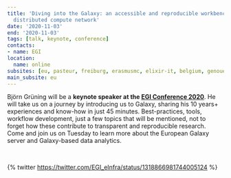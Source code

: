 ```yaml
---
title: 'Diving into the Galaxy: an accessible and reproducible workbench with an European-wide
  distributed compute network'
date: '2020-11-03'
end: '2020-11-03'
tags: [talk, keynote, conference]
contacts:
- name: EGI
location:
  name: online
subsites: [eu, pasteur, freiburg, erasmusmc, elixir-it, belgium, genouest]
main_subsite: eu
---
```



Björn Grüning will be a **keynote speaker at the [EGI Conference 2020](https://indico.egi.eu/event/5000/)**. He will take us on a journey by introducing us to Galaxy, sharing his 10 years+ experiences and know-how in just 45 minutes. Best-practices, tools, workflow development, just a few topics that will be mentioned, not to forget how these contribute to transparent and reproducible research. Come and join us on Tuesday to learn more about the European Galaxy server and Galaxy-based data analytics.

<br>

{% twitter https://twitter.com/EGI_eInfra/status/1318866981744005124 %}
